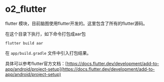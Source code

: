 # o2_flutter

flutter 模块，目前脑图使用flutter开发的。这里包含了所有的flutter源码。

在这个目录下执行，如下命令打包成aar包
```shell
flutter build aar
```

在 `app/build.gradle` 文件中引入打包结果。

具体可以参考flutter官方文档：[https://docs.flutter.dev/development/add-to-app/android/project-setup](https://docs.flutter.dev/development/add-to-app/android/project-setup)